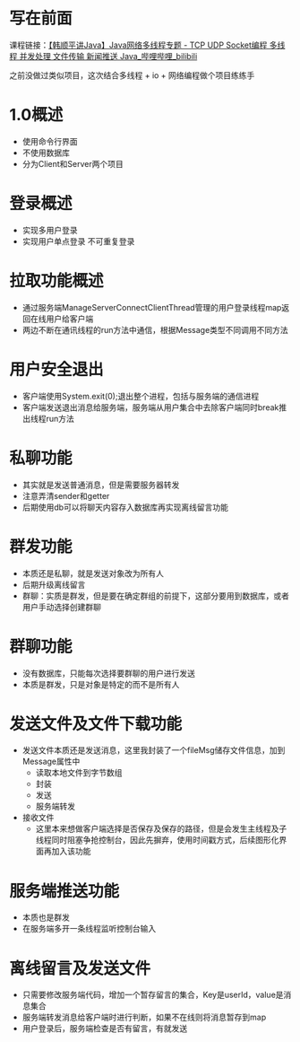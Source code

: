 # 写在前面

课程链接：[【韩顺平讲Java】Java网络多线程专题 - TCP UDP Socket编程 多线程 并发处理 文件传输 新闻推送 Java_哔哩哔哩_bilibili](https://www.bilibili.com/video/BV1j54y1b7qv?p=1)

之前没做过类似项目，这次结合多线程 + io + 网络编程做个项目练练手

# 1.0概述

- 使用命令行界面
- 不使用数据库
- 分为Client和Server两个项目

# 登录概述

- 实现多用户登录
- 实现用户单点登录 不可重复登录

# 拉取功能概述
- 通过服务端ManageServerConnectClientThread管理的用户登录线程map返回在线用户给客户端
- 两边不断在通讯线程的run方法中通信，根据Message类型不同调用不同方法

# 用户安全退出

- 客户端使用System.exit(0);退出整个进程，包括与服务端的通信进程
- 客户端发送退出消息给服务端，服务端从用户集合中去除客户端同时break推出线程run方法

# 私聊功能

- 其实就是发送普通消息，但是需要服务器转发
- 注意弄清sender和getter
- 后期使用db可以将聊天内容存入数据库再实现离线留言功能

# 群发功能

- 本质还是私聊，就是发送对象改为所有人
- 后期升级离线留言
- 群聊：实质是群发，但是要在确定群组的前提下，这部分要用到数据库，或者用户手动选择创建群聊

# 群聊功能

- 没有数据库，只能每次选择要群聊的用户进行发送
- 本质是群发，只是对象是特定的而不是所有人

# 发送文件及文件下载功能

- 发送文件本质还是发送消息，这里我封装了一个fileMsg储存文件信息，加到Message属性中
  - 读取本地文件到字节数组
  - 封装
  - 发送
  - 服务端转发
- 接收文件
  - 这里本来想做客户端选择是否保存及保存的路径，但是会发生主线程及子线程同时阻塞争抢控制台，因此先摒弃，使用时间戳方式，后续图形化界面再加入该功能

# 服务端推送功能

- 本质也是群发
- 在服务端多开一条线程监听控制台输入

# 离线留言及发送文件
- 只需要修改服务端代码，增加一个暂存留言的集合，Key是userId，value是消息集合
- 服务端转发消息给客户端时进行判断，如果不在线则将消息暂存到map
- 用户登录后，服务端检查是否有留言，有就发送
